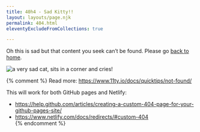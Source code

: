 ```yaml
---
title: 40h4 - Sad Kitty!!
layout: layouts/page.njk
permalink: 404.html
eleventyExcludeFromCollections: true

---
```

Oh this is sad but that content you seek can’t be found. Please go [back to home](/).  
  
![a very sad cat, sits in a corner and cries!](/images/sadcat.gif "kitty is sad!")

{% comment %}
Read more: https://www.11ty.io/docs/quicktips/not-found/

This will work for both GitHub pages and Netlify:

* https://help.github.com/articles/creating-a-custom-404-page-for-your-github-pages-site/
* https://www.netlify.com/docs/redirects/#custom-404  
  {% endcomment %}